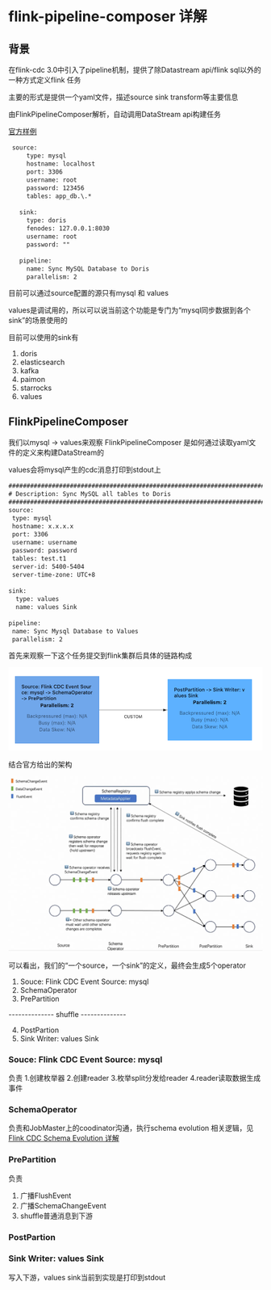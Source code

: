 # flink-pipeline-composer 详解

## 背景

在flink-cdc 3.0中引入了pipeline机制，提供了除Datastream api/flink sql以外的一种方式定义flink 任务

主要的形式是提供一个yaml文件，描述source sink transform等主要信息

由FlinkPipelineComposer解析，自动调用DataStream api构建任务

[官方样例](https://nightlies.apache.org/flink/flink-cdc-docs-master/zh/docs/core-concept/data-pipeline/)

```
 source:
     type: mysql
     hostname: localhost
     port: 3306
     username: root
     password: 123456
     tables: app_db.\.*

   sink:
     type: doris
     fenodes: 127.0.0.1:8030
     username: root
     password: ""

   pipeline:
     name: Sync MySQL Database to Doris
     parallelism: 2
```

目前可以通过source配置的源只有mysql 和 values

values是调试用的，所以可以说当前这个功能是专门为“mysql同步数据到各个sink”的场景使用的

目前可以使用的sink有

1. doris
2. elasticsearch
3. kafka
4. paimon
5. starrocks
6. values


## FlinkPipelineComposer

我们以mysql -> values来观察 FlinkPipelineComposer 是如何通过读取yaml文件的定义来构建DataStream的

values会将mysql产生的cdc消息打印到stdout上

```
################################################################################
# Description: Sync MySQL all tables to Doris
################################################################################
source:
 type: mysql
 hostname: x.x.x.x
 port: 3306
 username: username
 password: password
 tables: test.t1
 server-id: 5400-5404
 server-time-zone: UTC+8

sink:
  type: values
  name: values Sink

pipeline:
 name: Sync Mysql Database to Values
 parallelism: 2
```

首先来观察一下这个任务提交到flink集群后具体的链路构成

![1](image.png)

结合官方给出的架构

![alt text](image-1.png)

可以看出，我们的“一个source，一个sink”的定义，最终会生成5个operator

1. Souce: Flink CDC Event Source: mysql
2. SchemaOperator
3. PrePartition

-------------- shuffle --------------

4. PostPartion
5. Sink Writer: values Sink

### Souce: Flink CDC Event Source: mysql
负责
1.创建枚举器
2.创建reader
3.枚举split分发给reader
4.reader读取数据生成事件

### SchemaOperator
负责和JobMaster上的coodinator沟通，执行schema evolution 相关逻辑，见[Flink CDC Schema Evolution 详解](https://github.com/freelw/linux_learn_diary/tree/master/flink-cdc-learn)

### PrePartition
负责
1. 广播FlushEvent
2. 广播SchemaChangeEvent
3. shuffle普通消息到下游

### PostPartion

### Sink Writer: values Sink

写入下游，values sink当前到实现是打印到stdout
